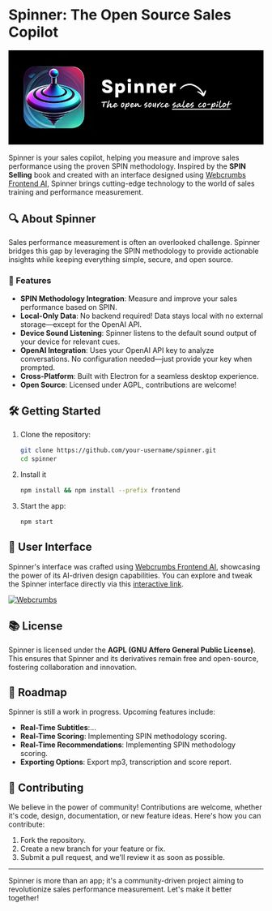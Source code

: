 # Spinner: The Open Source Sales Copilot

![Spinner Cover](cover.png)

Spinner is your sales copilot, helping you measure and improve sales performance using the proven SPIN methodology. Inspired by the **SPIN Selling** book and created with an interface designed using [Webcrumbs Frontend AI](https://tools.webcrumbs.org), Spinner brings cutting-edge technology to the world of sales training and performance measurement.

## 🔍 About Spinner

Sales performance measurement is often an overlooked challenge. Spinner bridges this gap by leveraging the SPIN methodology to provide actionable insights while keeping everything simple, secure, and open source.

### 🌟 Features

- **SPIN Methodology Integration**: Measure and improve your sales performance based on SPIN.
- **Local-Only Data**: No backend required! Data stays local with no external storage—except for the OpenAI API.
- **Device Sound Listening**: Spinner listens to the default sound output of your device for relevant cues.
- **OpenAI Integration**: Uses your OpenAI API key to analyze conversations. No configuration needed—just provide your key when prompted.
- **Cross-Platform**: Built with Electron for a seamless desktop experience.
- **Open Source**: Licensed under AGPL, contributions are welcome!

## 🛠️ Getting Started

1. Clone the repository:

   ```bash
   git clone https://github.com/your-username/spinner.git
   cd spinner
   ```

2. Install it

   ```bash
   npm install && npm install --prefix frontend
   ```

3. Start the app:
   ```bash
   npm start
   ```

## 🎨 User Interface

Spinner's interface was crafted using [Webcrumbs Frontend AI](https://tools.webcrumbs.org), showcasing the power of its AI-driven design capabilities. You can explore and tweak the Spinner interface directly via this [interactive link](https://tools.webcrumbs.org/example-link).

[![Webcrumbs](https://bkb3nheanaraglvb.public.blob.vercel-storage.com/thumbnails/1cb9cbf1aeddf758d0d1d55b4d522e5c5baae74cb168ab37acd97d4a161833a2_0ae8e5d839390452a0c940d5bd8b2f4d9d2a88de9448756bd5a6740d942fffab-KSUQiNA5ZduVa1gTRvIwRgN9Gd66Ix.png)](https://tools.webcrumbs.org/frontend-ai?hash=1cb9cbf1aeddf758d0d1d55b4d522e5c5baae74cb168ab37acd97d4a161833a2&theme=0ae8e5d839390452a0c940d5bd8b2f4d9d2a88de9448756bd5a6740d942fffab)

## 📚 License

Spinner is licensed under the **AGPL (GNU Affero General Public License)**. This ensures that Spinner and its derivatives remain free and open-source, fostering collaboration and innovation.

## 🚧 Roadmap

Spinner is still a work in progress. Upcoming features include:

- **Real-Time Subtitles**:...
- **Real-Time Scoring**: Implementing SPIN methodology scoring.
- **Real-Time Recommendations**: Implementing SPIN methodology scoring.
- **Exporting Options**: Export mp3, transcription and score report.

## 🤝 Contributing

We believe in the power of community! Contributions are welcome, whether it's code, design, documentation, or new feature ideas. Here's how you can contribute:

1. Fork the repository.
2. Create a new branch for your feature or fix.
3. Submit a pull request, and we'll review it as soon as possible.

---

Spinner is more than an app; it's a community-driven project aiming to revolutionize sales performance measurement. Let's make it better together!
